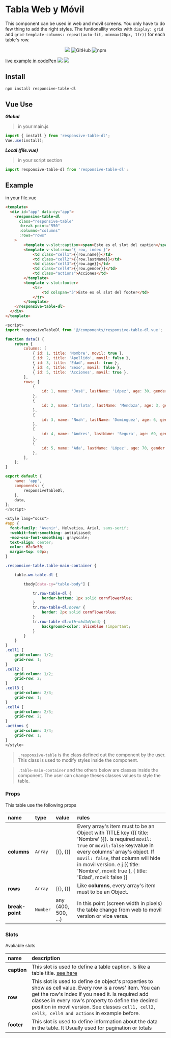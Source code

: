 # Tabla Web y Móvil
<p>
This component can be used in web and movil screens.
You only have to do few thing to add the right styles.
The funtionallity works with <code>display: grid</code> and <code>grid-template-columns: repeat(auto-fit, minmax(20px, 1fr))</code> for each table's row.
</p>
<p align="center">
<img src="https://travis-ci.org/JoseJuan81/responsive-table.svg?branch=dev">
<img alt="GitHub" src="https://img.shields.io/github/license/josejuan81/responsive-table">
<img alt="npm" src="https://img.shields.io/npm/dm/responsive-table">
</p>

[live example in codePen](https://codepen.io/JOSEJUAN/pen/abvGNKx?editors=1111)
<img src="https://japi-static.s3.amazonaws.com/japi-sales-error/Captura-de-pantalla-2020-01-14-a-la%28s%29-12.00.47.png">
<img src="https://japi-static.s3.amazonaws.com/japi-sales-error/Captura-de-pantalla-2020-01-14-a-la%28s%29-12.01.10.png">

## Install
```bash
npm install responsive-table-dl
```

## Vue Use
***Global***
> in your main.js

```js
import { install } from 'responsive-table-dl';
Vue.use(install);
```
***Local (file.vue)***
> in your script section

```js
import responsive-table-dl from 'responsive-table-dl';
```

## Example
in your file.vue

```html
<template>
  <div id="app" data-cy="app">
	<responsive-table-dl
      class="responsive-table"
      :break-point="550"
      :columns="columns"
      :rows="rows"
    >
        <template v-slot:caption><span>Este es el slot del caption</span></template>
        <template v-slot:row="{ row, index }">
            <td class="cell1">{{row.name}}</td>
            <td class="cell2">{{row.lastName}}</td>
            <td class="cell3">{{row.age}}</td>
            <td class="cell4">{{row.gender}}</td>
            <td class="actions">Acciones</td>
        </template>
        <template v-slot:footer>
            <tr>
                <td colspan="5">Este es el slot del footer</td>
            </tr>
        </template>
	</responsive-table-dl>
  </div>
</template>
```
```js
<script>
import responsiveTableDl from '@/components/responsive-table-dl.vue';

function data() {
	return {
		columns: [
			{ id: 1, title: 'Nombre', movil: true },
			{ id: 2, title: 'Apellido', movil: false },
			{ id: 3, title: 'Edad', movil: true },
			{ id: 4, title: 'Sexo', movil: false },
			{ id: 5, title: 'Acciones', movil: true },
		],
		rows: [
			{
				id: 1, name: 'José', lastName: 'López', age: 30, gender: 'Hombre',
			},
			{
				id: 2, name: 'Carlota', lastName: 'Mendoza', age: 3, gender: 'Mujer',
			},
			{
				id: 3, name: 'Noah', lastName: 'Dominguez', age: 6, gender: 'Hombre',
			},
			{
				id: 4, name: 'Andres', lastName: 'Segura', age: 69, gender: 'Hombre',
			},
			{
				id: 5, name: 'Ada', lastName: 'López', age: 70, gender: 'Mujer',
			},
		],
	};
}

export default {
	name: 'app',
	components: {
		responsiveTableDl,
	},
	data,
};
</script>
```
```scss
<style lang="scss">
#app {
  font-family: 'Avenir', Helvetica, Arial, sans-serif;
  -webkit-font-smoothing: antialiased;
  -moz-osx-font-smoothing: grayscale;
  text-align: center;
  color: #2c3e50;
  margin-top: 60px;
}

.responsive-table.table-main-container {

	table.wm-table-dl {

		tbody[data-cy="table-body"] {

			tr.row-table-dl {
				border-bottom: 1px solid cornflowerblue;
			}
			tr.row-table-dl:hover {
				border: 2px solid cornflowerblue;
			}
			tr.row-table-dl:nth-child(odd) {
				background-color: aliceblue !important;
			}
		}
	}
}
.cell1 {
    grid-column: 1/2;
    grid-row: 1;
}
.cell2 {
    grid-column: 1/2;
    grid-row: 2;
}
.cell3 {
    grid-column: 2/3;
    grid-row: 1;
}
.cell4 {
    grid-column: 2/3;
    grid-row: 2;
}
.actions {
    grid-column: 3/4;
    grid-row: 1;
}
</style>
```
> `.responsive-table` is the class defined out the component by the user. This class is used to modify styles inside the component.
 
> `.table-main-container` and the others below are classes inside the component. The user can change theses classes values to style the table.
### Props
This table use the following props

name | type | value | rules
:--- | :--- | :--- | :---
**columns** | `Array` | [{}, {}] | Every array's item must to be an Object with TITLE key ([{ title: 'Nombre' }]). Is required `movil: true` or `movil:false` key:value in every columns' array's object. If `movil: false`, that column will hide in movil version. e.j [{ title: 'Nombre', movil: true }, { title: 'Edad', movil: false }]
**rows** | `Array` | [{}, {}] | Like **columns**, every array's item must to be an Object.
**break-point** | `Number` | any (400, 500, ...) | In this point (screen width in pixels) the table change from web to movil version or vice versa.

### Slots
Avaliable slots

name | description
:--- | :--- 
**caption** | This slot is used to define a table caption. Is like a table title. [see here](https://developer.mozilla.org/en-US/docs/Learn/HTML/Tables/Advanced)
**row** | This slot is used to define de object's properties to show as cell value. Every row is a rows' item. You can get the row's index if you need it. Is required add classes in every row's property to define the desired position in movil version. See classes `cell1, cell2, cell3, cell4 and actions` in example before.
**footer** | This slot is used to define information about the data in the table. It Usually used for pagination or totals

